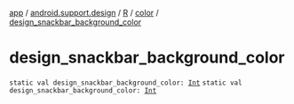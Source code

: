 [app](../../../index.md) / [android.support.design](../../index.md) / [R](../index.md) / [color](index.md) / [design_snackbar_background_color](.)

# design_snackbar_background_color

`static val design_snackbar_background_color: `[`Int`](https://kotlinlang.org/api/latest/jvm/stdlib/kotlin/-int/index.html)
`static val design_snackbar_background_color: `[`Int`](https://kotlinlang.org/api/latest/jvm/stdlib/kotlin/-int/index.html)